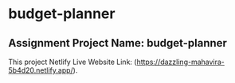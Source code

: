 # budget-planner

## Assignment Project Name: budget-planner

This project Netlify Live Website Link: (https://dazzling-mahavira-5b4d20.netlify.app/).
